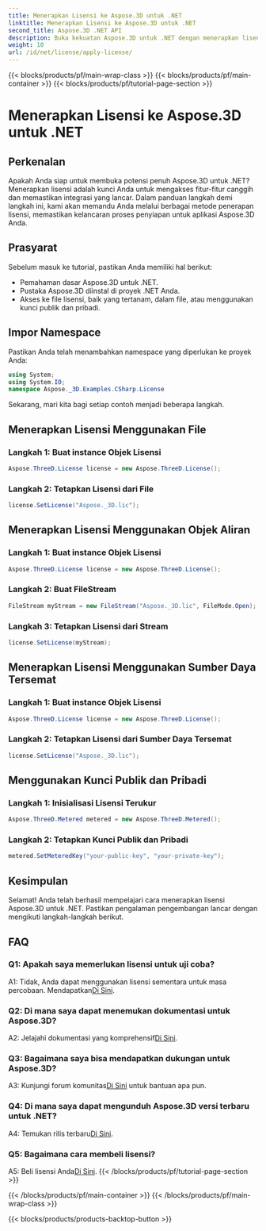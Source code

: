 ```yaml
---
title: Menerapkan Lisensi ke Aspose.3D untuk .NET
linktitle: Menerapkan Lisensi ke Aspose.3D untuk .NET
second_title: Aspose.3D .NET API
description: Buka kekuatan Aspose.3D untuk .NET dengan menerapkan lisensi secara lancar. Ikuti panduan langkah demi langkah kami untuk pengalaman integrasi yang lancar.
weight: 10
url: /id/net/license/apply-license/
---
```


{{< blocks/products/pf/main-wrap-class >}}
{{< blocks/products/pf/main-container >}}
{{< blocks/products/pf/tutorial-page-section >}}

# Menerapkan Lisensi ke Aspose.3D untuk .NET

## Perkenalan

Apakah Anda siap untuk membuka potensi penuh Aspose.3D untuk .NET? Menerapkan lisensi adalah kunci Anda untuk mengakses fitur-fitur canggih dan memastikan integrasi yang lancar. Dalam panduan langkah demi langkah ini, kami akan memandu Anda melalui berbagai metode penerapan lisensi, memastikan kelancaran proses penyiapan untuk aplikasi Aspose.3D Anda.

## Prasyarat

Sebelum masuk ke tutorial, pastikan Anda memiliki hal berikut:

- Pemahaman dasar Aspose.3D untuk .NET.
- Pustaka Aspose.3D diinstal di proyek .NET Anda.
- Akses ke file lisensi, baik yang tertanam, dalam file, atau menggunakan kunci publik dan pribadi.

## Impor Namespace

Pastikan Anda telah menambahkan namespace yang diperlukan ke proyek Anda:

```csharp
using System;
using System.IO;
namespace Aspose._3D.Examples.CSharp.License
```

Sekarang, mari kita bagi setiap contoh menjadi beberapa langkah.

## Menerapkan Lisensi Menggunakan File

### Langkah 1: Buat instance Objek Lisensi

```csharp
Aspose.ThreeD.License license = new Aspose.ThreeD.License();
```

### Langkah 2: Tetapkan Lisensi dari File

```csharp
license.SetLicense("Aspose._3D.lic");
```

## Menerapkan Lisensi Menggunakan Objek Aliran

### Langkah 1: Buat instance Objek Lisensi

```csharp
Aspose.ThreeD.License license = new Aspose.ThreeD.License();
```

### Langkah 2: Buat FileStream

```csharp
FileStream myStream = new FileStream("Aspose._3D.lic", FileMode.Open);
```

### Langkah 3: Tetapkan Lisensi dari Stream

```csharp
license.SetLicense(myStream);
```

## Menerapkan Lisensi Menggunakan Sumber Daya Tersemat

### Langkah 1: Buat instance Objek Lisensi

```csharp
Aspose.ThreeD.License license = new Aspose.ThreeD.License();
```

### Langkah 2: Tetapkan Lisensi dari Sumber Daya Tersemat

```csharp
license.SetLicense("Aspose._3D.lic");
```

## Menggunakan Kunci Publik dan Pribadi

### Langkah 1: Inisialisasi Lisensi Terukur

```csharp
Aspose.ThreeD.Metered metered = new Aspose.ThreeD.Metered();
```

### Langkah 2: Tetapkan Kunci Publik dan Pribadi

```csharp
metered.SetMeteredKey("your-public-key", "your-private-key");
```

## Kesimpulan

Selamat! Anda telah berhasil mempelajari cara menerapkan lisensi Aspose.3D untuk .NET. Pastikan pengalaman pengembangan lancar dengan mengikuti langkah-langkah berikut.

## FAQ

### Q1: Apakah saya memerlukan lisensi untuk uji coba?

 A1: Tidak, Anda dapat menggunakan lisensi sementara untuk masa percobaan. Mendapatkan[Di Sini](https://purchase.aspose.com/temporary-license/).

### Q2: Di mana saya dapat menemukan dokumentasi untuk Aspose.3D?

 A2: Jelajahi dokumentasi yang komprehensif[Di Sini](https://reference.aspose.com/3d/net/).

### Q3: Bagaimana saya bisa mendapatkan dukungan untuk Aspose.3D?

 A3: Kunjungi forum komunitas[Di Sini](https://forum.aspose.com/c/3d/18) untuk bantuan apa pun.

### Q4: Di mana saya dapat mengunduh Aspose.3D versi terbaru untuk .NET?

 A4: Temukan rilis terbaru[Di Sini](https://releases.aspose.com/3d/net/).

### Q5: Bagaimana cara membeli lisensi?

 A5: Beli lisensi Anda[Di Sini](https://purchase.aspose.com/buy).
{{< /blocks/products/pf/tutorial-page-section >}}

{{< /blocks/products/pf/main-container >}}
{{< /blocks/products/pf/main-wrap-class >}}

{{< blocks/products/products-backtop-button >}}
